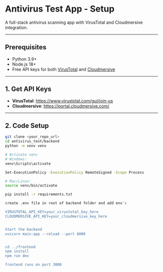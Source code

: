# Antivirus Test App - Setup

A full-stack antivirus scanning app with VirusTotal and Cloudmersive integration.

---

## Prerequisites

- Python 3.9+
- Node.js 18+
- Free API keys for both [VirusTotal](https://www.virustotal.com/gui/join-us) and [Cloudmersive](https://portal.cloudmersive.com/)

---

## 1. Get API Keys

- **VirusTotal**: https://www.virustotal.com/gui/join-us  
- **Cloudmersive**: https://portal.cloudmersive.com/

---

## 2. Code Setup

```bash
git clone <your_repo_url>
cd antivirus_test/backend
python -m venv venv

# Activate venv
# Windows:
venv\Scripts\activate

Set-ExecutionPolicy -ExecutionPolicy RemoteSigned -Scope Process

# Mac/Linux:
source venv/bin/activate

pip install -r requirements.txt

create .env file in root of backend folder and add env's

VIRUSTOTAL_API_KEY=your_virustotal_key_here
CLOUDMERSIVE_API_KEY=your_cloudmersive_key_here


Start the backend
uvicorn main:app --reload --port 8000


cd ../frontend
npm install
npm run dev

frontend runs on port 3000
